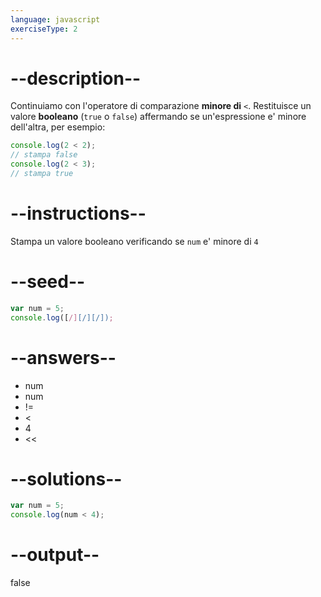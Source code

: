 ```yaml
---
language: javascript
exerciseType: 2
---
```


# --description--

Continuiamo con l'operatore di comparazione **minore di** `<`.
Restituisce un valore **booleano** (`true` o `false`) affermando se un'espressione e' minore dell'altra, per esempio:
```javascript
console.log(2 < 2);
// stampa false
console.log(2 < 3);
// stampa true
```

# --instructions--

Stampa un valore booleano verificando se `num` e' minore di `4`

# --seed--

```javascript
var num = 5;
console.log([/][/][/]);
```

# --answers--

- num 
- num 
- != 
- < 
- 4
- << 

# --solutions--

```javascript
var num = 5;
console.log(num < 4);
```

# --output--

false
